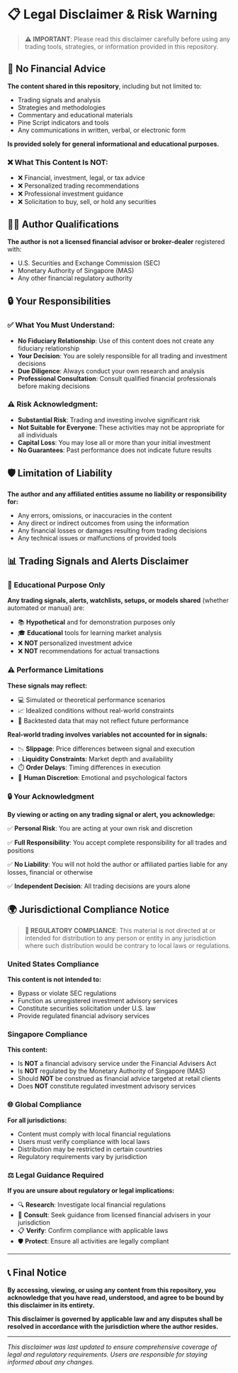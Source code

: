 # 📋 Legal Disclaimer & Risk Warning

> **⚠️ IMPORTANT**: Please read this disclaimer carefully before using any trading tools, strategies, or information provided in this repository.

## 🚨 No Financial Advice

**The content shared in this repository**, including but not limited to:
- Trading signals and analysis
- Strategies and methodologies  
- Commentary and educational materials
- Pine Script indicators and tools
- Any communications in written, verbal, or electronic form

**Is provided solely for general informational and educational purposes.** 

### ❌ What This Content Is NOT:
- ❌ Financial, investment, legal, or tax advice
- ❌ Personalized trading recommendations
- ❌ Professional investment guidance
- ❌ Solicitation to buy, sell, or hold any securities

## 👨‍💼 Author Qualifications

**The author is not a licensed financial advisor or broker-dealer** registered with:
- U.S. Securities and Exchange Commission (SEC)
- Monetary Authority of Singapore (MAS)
- Any other financial regulatory authority

## 🔒 Your Responsibilities

### ✅ What You Must Understand:
- **No Fiduciary Relationship**: Use of this content does not create any fiduciary relationship
- **Your Decision**: You are solely responsible for all trading and investment decisions
- **Due Diligence**: Always conduct your own research and analysis
- **Professional Consultation**: Consult qualified financial professionals before making decisions

### ⚠️ Risk Acknowledgment:
- **Substantial Risk**: Trading and investing involve significant risk
- **Not Suitable for Everyone**: These activities may not be appropriate for all individuals
- **Capital Loss**: You may lose all or more than your initial investment
- **No Guarantees**: Past performance does not indicate future results

## 🛡️ Limitation of Liability

**The author and any affiliated entities assume no liability or responsibility for:**
- Any errors, omissions, or inaccuracies in the content
- Any direct or indirect outcomes from using the information
- Any financial losses or damages resulting from trading decisions
- Any technical issues or malfunctions of provided tools

## 📊 Trading Signals and Alerts Disclaimer

### 🎯 Educational Purpose Only
**Any trading signals, alerts, watchlists, setups, or models shared** (whether automated or manual) are:
- 📚 **Hypothetical** and for demonstration purposes only
- 🎓 **Educational** tools for learning market analysis
- ❌ **NOT** personalized investment advice
- ❌ **NOT** recommendations for actual transactions

### ⚠️ Performance Limitations
**These signals may reflect:**
- 💻 Simulated or theoretical performance scenarios
- 📈 Idealized conditions without real-world constraints
- 🔄 Backtested data that may not reflect future performance

**Real-world trading involves variables not accounted for in signals:**
- 📉 **Slippage**: Price differences between signal and execution
- 💧 **Liquidity Constraints**: Market depth and availability
- ⏱️ **Order Delays**: Timing differences in execution
- 🧠 **Human Discretion**: Emotional and psychological factors

### 🔒 Your Acknowledgment
**By viewing or acting on any trading signal or alert, you acknowledge:**

✅ **Personal Risk**: You are acting at your own risk and discretion

✅ **Full Responsibility**: You accept complete responsibility for all trades and positions

✅ **No Liability**: You will not hold the author or affiliated parties liable for any losses, financial or otherwise

✅ **Independent Decision**: All trading decisions are yours alone

## 🌍 Jurisdictional Compliance Notice

> **🚨 REGULATORY COMPLIANCE**: This material is not directed at or intended for distribution to any person or entity in any jurisdiction where such distribution would be contrary to local laws or regulations.

### United States Compliance
**This content is not intended to:**
- Bypass or violate SEC regulations
- Function as unregistered investment advisory services  
- Constitute securities solicitation under U.S. law
- Provide regulated financial advisory services

### Singapore Compliance  
**This content:**
- Is **NOT** a financial advisory service under the Financial Advisers Act
- Is **NOT** regulated by the Monetary Authority of Singapore (MAS)
- Should **NOT** be construed as financial advice targeted at retail clients
- Does **NOT** constitute regulated investment advisory services

### 🌐 Global Compliance
**For all jurisdictions:**
- Content must comply with local financial regulations
- Users must verify compliance with local laws
- Distribution may be restricted in certain countries
- Regulatory requirements vary by jurisdiction

### ⚖️ Legal Guidance Required
**If you are unsure about regulatory or legal implications:**
- 🔍 **Research**: Investigate local financial regulations
- 💼 **Consult**: Seek guidance from licensed financial advisers in your jurisdiction
- 📋 **Verify**: Confirm compliance with applicable laws
- 🛡️ **Protect**: Ensure all activities are legally compliant

---

## 📞 Final Notice

**By accessing, viewing, or using any content from this repository, you acknowledge that you have read, understood, and agree to be bound by this disclaimer in its entirety.**

**This disclaimer is governed by applicable law and any disputes shall be resolved in accordance with the jurisdiction where the author resides.**

---

*This disclaimer was last updated to ensure comprehensive coverage of legal and regulatory requirements. Users are responsible for staying informed about any changes.*